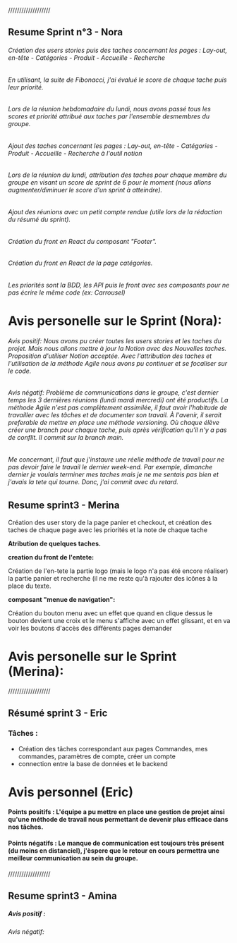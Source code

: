 ///////////////////

## Resume Sprint n°3 - Nora

###### Création des users stories puis des taches concernant les pages : Lay-out, en-tête - Catégories - Produit - Accueille - Recherche

###### En utilisant, la suite de Fibonacci, j'ai évalué le score de chaque tache puis leur priorité.
###### Lors de la réunion hebdomadaire du lundi, nous avons passé tous les scores et priorité attribué aux taches par l'ensemble desmembres du groupe.
###### Ajout des taches concernant les pages : Lay-out, en-tête - Catégories - Produit - Accueille - Recherche à l'outil notion
###### Lors de la réunion du lundi, attribution des taches pour chaque membre du groupe en visant un score de sprint de 6 pour le moment (nous allons augmenter/diminuer le score d'un sprint à atteindre).
###### Ajout des réunions avec un petit compte rendue (utile lors de la rédaction du résumé du sprint).
###### Création du front en React du composant "Footer".
###### Création du front en React de la page catégories. 
###### Les priorités sont la BDD, les API puis le front avec ses composants pour ne pas écrire le même code (ex: Carrousel)

# Avis personelle sur le Sprint (Nora):

###### Avis positif: Nous avons pu créer toutes les users stories et les taches du projet. Mais nous allons mettre à jour la Notion avec des Nouvelles taches. Proposition d'utiliser Notion acceptée. Avec l'attribution des taches et l'utilisation de la méthode Agile nous avons pu continuer et se focaliser sur le code.

###### Avis négatif: Problème de communications dans le groupe, c'est dernier temps les 3 dernières réunions (lundi mardi mercredi) ont été productifs. La méthode Agile n'est pas complètement assimilée, il faut avoir l'habitude de travailler avec les tâches et de documenter son travail. À l'avenir, il serait preferable de mettre en place une méthode versioning. Où chaque élève créer une branch pour chaque tache, puis après vérification qu'il n'y a pas de conflit. Il commit sur la branch main. 
###### Me concernant, il faut que j'instaure une réelle méthode de travail pour ne pas devoir faire le travail le dernier week-end. Par exemple, dimanche dernier je voulais terminer mes taches mais je ne me sentais pas bien et j'avais la tete qui tourne. Donc, j'ai commit avec du retard.

## Resume sprint3 - Merina

Création des user story de la page panier et checkout, et création des taches de chaque page avec les priorités et la note de chaque tache

**Atribution de quelques taches.**

**creation du front de l'entete:**

Création de l'en-tete la partie logo (mais le logo n'a pas été encore réaliser) la partie panier et recherche (il ne me reste qu'à rajouter des icônes à la place du texte.

**composant "menue de navigation":**

Création du bouton menu avec un effet que quand en clique dessus le bouton devient une croix et le menu s'affiche avec un effet glissant, et en va voir les boutons d'accès des différents pages demander

# Avis personelle sur le Sprint (Merina):

///////////////////

## Résumé sprint 3 - Eric

### Tâches :

- Création des tâches correspondant aux pages Commandes, mes commandes, paramètres de compte, créer un compte
- connection entre la base de données et le backend

# Avis personnel (Eric)

#### Points positifs : L'équipe a pu mettre en place une gestion de projet ainsi qu'une méthode de travail nous permettant de devenir plus efficace dans nos tâches.

#### Points négatifs : Le manque de communication est toujours très présent (du moins en distanciel), j'èspere que le retour en cours permettra une meilleur communication au sein du groupe.

///////////////////

## Resume sprint3 - Amina

##### Avis positif :

###### Avis négatif:

